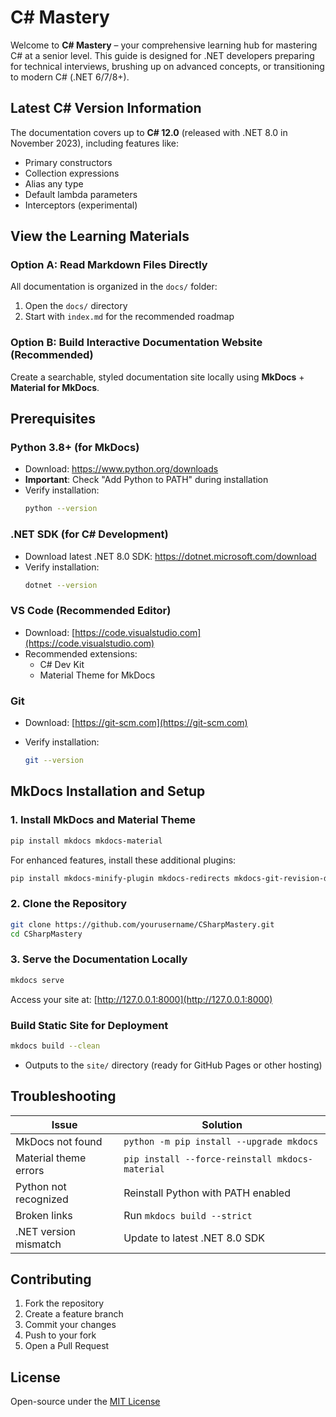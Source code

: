 # C# Mastery

Welcome to **C# Mastery** – your comprehensive learning hub for mastering C# at a senior level. This guide is designed for .NET developers preparing for technical interviews, brushing up on advanced concepts, or transitioning to modern C# (.NET 6/7/8+).

## Latest C# Version Information
The documentation covers up to **C# 12.0** (released with .NET 8.0 in November 2023), including features like:
- Primary constructors
- Collection expressions
- Alias any type
- Default lambda parameters
- Interceptors (experimental)

## View the Learning Materials

### Option A: Read Markdown Files Directly

All documentation is organized in the `docs/` folder:

1. Open the `docs/` directory
2. Start with `index.md` for the recommended roadmap

### Option B: Build Interactive Documentation Website (Recommended)

Create a searchable, styled documentation site locally using **MkDocs** + **Material for MkDocs**.

## Prerequisites

### Python 3.8+ (for MkDocs)

- Download: https://www.python.org/downloads  
- **Important**: Check "Add Python to PATH" during installation  
- Verify installation:  
  ```bash
  python --version
  ```

### .NET SDK (for C# Development)
- Download latest .NET 8.0 SDK: https://dotnet.microsoft.com/download
- Verify installation:
  ```bash
  dotnet --version
  ```

### VS Code (Recommended Editor)

* Download: [https://code.visualstudio.com](https://code.visualstudio.com)
* Recommended extensions:
  - C# Dev Kit
  - Material Theme for MkDocs

### Git

* Download: [https://git-scm.com](https://git-scm.com)
* Verify installation:

  ```bash
  git --version
  ```

## MkDocs Installation and Setup

### 1. Install MkDocs and Material Theme

```bash
pip install mkdocs mkdocs-material
```

For enhanced features, install these additional plugins:

```bash
pip install mkdocs-minify-plugin mkdocs-redirects mkdocs-git-revision-date-plugin
```

### 2. Clone the Repository

```bash
git clone https://github.com/yourusername/CSharpMastery.git
cd CSharpMastery
```

### 3. Serve the Documentation Locally

```bash
mkdocs serve
```

Access your site at: [http://127.0.0.1:8000](http://127.0.0.1:8000)

### Build Static Site for Deployment

```bash
mkdocs build --clean
```

* Outputs to the `site/` directory (ready for GitHub Pages or other hosting)

## Troubleshooting

| Issue                 | Solution                                                             |
| --------------------- | -------------------------------------------------------------------- |
| MkDocs not found      | `python -m pip install --upgrade mkdocs`                             |
| Material theme errors | `pip install --force-reinstall mkdocs-material`                      |
| Python not recognized | Reinstall Python with PATH enabled                                   |
| Broken links          | Run `mkdocs build --strict`                                          |
| .NET version mismatch | Update to latest .NET 8.0 SDK                                        |

## Contributing

1. Fork the repository
2. Create a feature branch
3. Commit your changes
4. Push to your fork
5. Open a Pull Request

## License

Open-source under the [MIT License](LICENSE)
